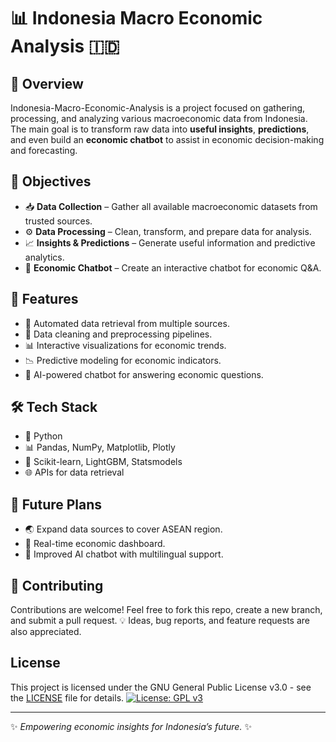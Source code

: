 # 📊 Indonesia Macro Economic Analysis 🇮🇩

## 📌 Overview
Indonesia-Macro-Economic-Analysis is a project focused on gathering, processing, and analyzing various macroeconomic data from Indonesia.  
The main goal is to transform raw data into **useful insights**, **predictions**, and even build an **economic chatbot** to assist in economic decision-making and forecasting.

## 🎯 Objectives
- 📥 **Data Collection** – Gather all available macroeconomic datasets from trusted sources.
- ⚙️ **Data Processing** – Clean, transform, and prepare data for analysis.
- 📈 **Insights & Predictions** – Generate useful information and predictive analytics.
- 🤖 **Economic Chatbot** – Create an interactive chatbot for economic Q&A.

## 📂 Features
- 🔄 Automated data retrieval from multiple sources.
- 🧹 Data cleaning and preprocessing pipelines.
- 📊 Interactive visualizations for economic trends.
- 📉 Predictive modeling for economic indicators.
- 💬 AI-powered chatbot for answering economic questions.

## 🛠️ Tech Stack
- 🐍 Python
- 📊 Pandas, NumPy, Matplotlib, Plotly
- 🤖 Scikit-learn, LightGBM, Statsmodels
- 🌐 APIs for data retrieval

## 🚀 Future Plans
- 🌏 Expand data sources to cover ASEAN region.
- 📡 Real-time economic dashboard.
- 🧠 Improved AI chatbot with multilingual support.

## 🤝 Contributing
Contributions are welcome! Feel free to fork this repo, create a new branch, and submit a pull request.
💡 Ideas, bug reports, and feature requests are also appreciated.

## License

This project is licensed under the GNU General Public License v3.0 - see the [LICENSE](LICENSE) file for details.
[![License: GPL v3](https://img.shields.io/badge/License-GPLv3-blue.svg)](https://www.gnu.org/licenses/gpl-3.0)


---
✨ *Empowering economic insights for Indonesia’s future.* ✨
